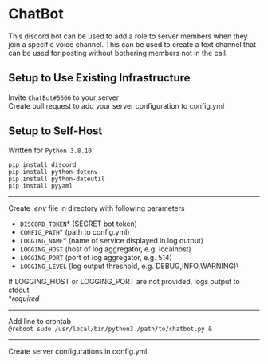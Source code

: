 # ChatBot

This discord bot can be used to add a role to server members when they join a specific voice channel. This can be used to create a text channel that can be used for posting without bothering members not in the call.

## Setup to Use Existing Infrastructure

Invite `ChatBot#5666` to your server \
Create pull request to add your server configuration to config.yml

## Setup to Self-Host

Written for `Python 3.8.10` 

`pip install discord` \
`pip install python-dotenv` \
`pip install python-dateutil` \
`pip install pyyaml `

---
Create *.env* file in directory with following parameters

* `DISCORD_TOKEN`* (SECRET bot token)
* `CONFIG_PATH`* (path to config.yml)
* `LOGGING_NAME`* (name of service displayed in log output)
* `LOGGING_HOST` (host of log aggregator, e.g. localhost)
* `LOGGING_PORT` (port of log aggregator, e.g. 514)
* `LOGGING_LEVEL` (log output threshold, e.g. DEBUG,INFO,WARNING)\

If LOGGING_HOST or LOGGING_PORT are not provided, logs output to stdout \
**required*

---
Add line to crontab \
```@reboot sudo /usr/local/bin/python3 /path/to/chatbot.py &```

---
Create server configurations in config.yml